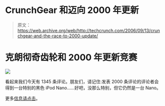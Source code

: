 # CrunchGear 和迈向 2000 年更新

> 原文：<https://web.archive.org/web/http://techcrunch.com/2006/09/13/crunchgear-and-the-race-to-2000-update/>

# 克朗彻奇齿轮和 2000 年更新竞赛

![](img/60a50eab8e7c18866bb9c506ed30fc08.png)

看起来我们今天有 1345 条评论。朋友们，请记住:发表 2000 条评论的评论者会得到一台特别的黑色 iPod Nano……好吧，没那么特别，但它仍然是一台 Nano。

更多[信息请点击](https://web.archive.org/web/20210228071701/http://crunchgear.com/2006/09/08/crunchgear-and-the-race-to-2000/)。